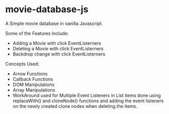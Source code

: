 # movie-database-js
A Simple movie database in vanilla Javascript. 

Some of the Features Include: 

- Adding a Movie with click EventListerners
- Deleting a Movie with click EventListerners
- Backdrop change with click EventListerners

Concepts Used: 

- Arrow Functions
- Callback Functions
- DOM Manipulations
- Array Manipulations
- WorkAround used for Multiple Event Listeners in List items done using replaceWith() and cloneNode() functions 
  and adding the event listeners on the newly created clone nodes when deleting the items.
